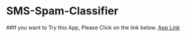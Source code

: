﻿# SMS-Spam-Classifier
##If you want to Try this App, Please Click on the link below.
 <a href='https://ashad8949-sms-spam-classifier-app-2jju89.streamlit.app/'>App Link</a>
